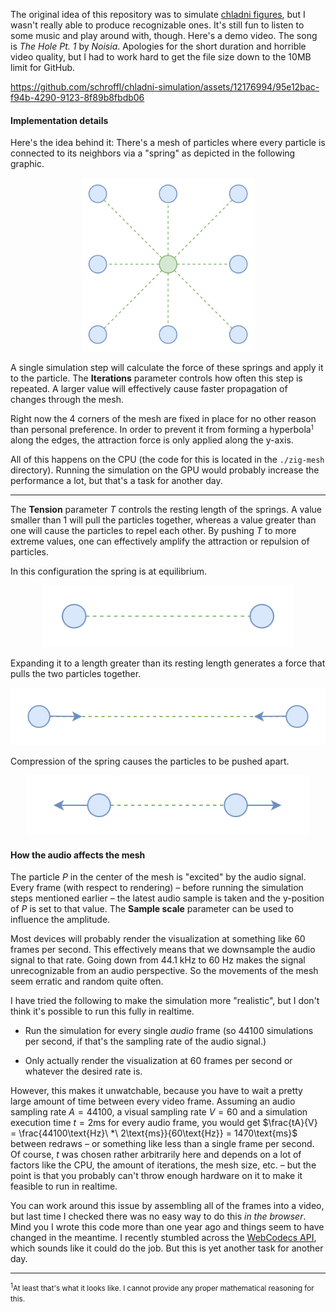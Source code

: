 The original idea of this repository was to simulate [chladni figures](https://en.wikipedia.org/wiki/Ernst_Chladni#Chladni_figures), but I wasn't really able to produce recognizable ones. It's still fun to listen to some music and play around with, though.
Here's a demo video. The song is *The Hole Pt. 1* by *Noisia*. Apologies for the short duration and horrible video quality, but I had to work hard to get the file size down to the 10MB limit for GitHub.


https://github.com/schroffl/chladni-simulation/assets/12176994/95e12bac-f94b-4290-9123-8f89b8fbdb06



#### Implementation details

Here's the idea behind it: There's a mesh of particles where every particle is connected to its neighbors via a "spring" as depicted in the following graphic.

<p align="center">
<img title="" src="./particles.svg" alt="Nine evenly spaced particles are arranged in a square pattern. The one in the center has arrows going out to each of its neighboring particles." width="277" data-align="center">
</p>

A single simulation step will calculate the force of these springs and apply it to the particle. The **Iterations** parameter controls how often this step is repeated. A larger value will effectively cause faster propagation of changes through the mesh.

Right now the 4 corners of the mesh are fixed in place for no other reason than personal preference. In order to prevent it from forming a hyperbola<small><sup>1</sup></small> along the edges, the attraction force is only applied along the y-axis.

All of this happens on the CPU (the code for this is located in the `./zig-mesh` directory). Running the simulation on the GPU would probably increase the performance a lot, but that's a task for another day.

---

The **Tension** parameter $T$ controls the resting length of the springs. A value smaller than 1 will pull the particles together, whereas a value greater than one will cause the particles to repel each other. By pushing $T$ to more extreme values, one can effectively amplify the attraction or repulsion of particles.

In this configuration the spring is at equilibrium.
<p align="center"><img title="" src="./spring-1.svg" alt="" width="400" data-align="center"></p>

Expanding it to a length greater than its resting length generates a force that pulls the two particles together.
<p align="center"><img title="" src="./spring-2.svg" alt="" width="548" data-align="center"></p>

Compression of the spring causes the particles to be pushed apart.
<p align="center"><img title="" src="./spring-3.svg" alt="" width="452" data-align="center"></p>

#### How the audio affects the mesh

The particle $P$ in the center of the mesh is "excited" by the audio signal. Every frame (with respect to rendering) – before running the simulation steps mentioned earlier – the latest audio sample is taken and the y-position of $P$ is set to that value. The **Sample scale** parameter can be used to influence the amplitude.

Most devices will probably render the visualization at something like 60 frames per second. This effectively means that we downsample the audio signal to that rate. Going down from $44.1\ \text{kHz}$ to $60\ \text{Hz}$ makes the signal unrecognizable from an audio perspective. So the movements of the mesh seem erratic and random quite often.

I have tried the following to make the simulation more "realistic", but I don't think it's possible to run this fully in realtime.

* Run the simulation for every single *audio* frame (so 44100 simulations per second, if that's the sampling rate of the audio signal.)

* Only actually render the visualization at 60 frames per second or whatever the desired rate is.

However, this makes it unwatchable, because you have to wait a pretty large amount of time between every video frame. Assuming an audio sampling rate $A=44100$, a visual sampling rate $V = 60$ and a simulation execution time $t=2\text{ms}$ for every audio frame, you would get  $\frac{tA}{V} = \frac{44100\text{Hz}\ *\ 2\text{ms}}{60\text{Hz}} = 1470\text{ms}$ between redraws – or something like less than a single frame per second. Of course, $t$ was chosen rather arbitrarily here and depends on a lot of factors like the CPU, the amount of iterations, the mesh size, etc. – but the point is that you probably can't throw enough hardware on it to make it feasible to run in realtime.

You can work around this issue by assembling all of the frames into a video, but last time I checked there was no easy way to do this *in the browser*. Mind you I wrote this code more than one year ago and things seem to have changed in the meantime. I recently stumbled across the [WebCodecs API](https://developer.mozilla.org/en-US/docs/Web/API/WebCodecs_API), which sounds like it could do the job. But this is yet another task for another day.

---

<small><sup>1</sup>At least that's what it looks like. I cannot provide any proper mathematical reasoning for this.</small>
